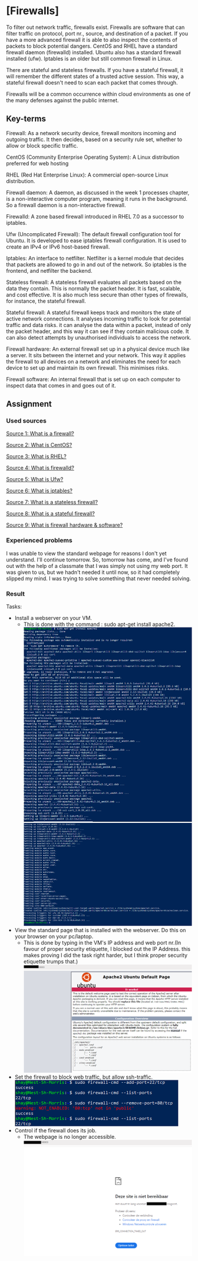 # [Firewalls]
To filter out network traffic, firewalls exist. Firewalls are software that can filter traffic on protocol, port nr., source, and destination of a packet. If you have a more advanced firewall it is able to also inspect the contents of packets to block potential dangers.
CentOS and RHEL have a standard firewall daemon (firewalld) installed. Ubuntu also has a standard firewall installed (ufw). Iptables is an older but still common firewall in Linux.

There are stateful and stateless firewalls. If you have a stateful firewall, it will remember the different states of a trusted active session. This way, a stateful firewall doesn't need to scan each packet that comes through. 

Firewalls will be a common occurrence within cloud environments as one of the many defenses against the public internet.

## Key-terms
Firewall: As a network security device, firewall monitors incoming and outgoing traffic. It then decides, based on a security rule set, whether to allow or block specific traffic.

CentOS (Community Enterprise Operating System): A Linux distribution preferred for web hosting

RHEL (Red Hat Enterprise Linux): A commercial open-source Linux distribution.

Firewall daemon: A daemon, as discussed in the week 1 processes chapter, is a non-interactive computer program, meaning it runs in the background. So a firewall daemon is a non-interactive firewall.

Firewalld: A zone based firewall introduced in RHEL 7.0 as a successor to iptables. 

Ufw (Uncomplicated Firewall): The default firewall configuration tool for Ubuntu. It is developed to ease iptables firewall configuration. It is used to create an IPv4 or IPv6 host-based firewall.

Iptables: An interface to netfilter. Netfilter is a kernel module that decides that packets are allowed to go in and out of the network. So iptables is the frontend, and netfilter the backend. 

Stateless firewall: A stateless firewall evaluates all packets based on the data they contain. This is normally the packet header.
It is fast, scalable, and cost effective. It is also much less secure than other types of firewalls, for instance, the stateful firewall.

Stateful firewall: A stateful firewall keeps track and monitors the state of active network connections. It analyses incoming traffic to look for potential traffic and data risks. it can analyse the data within a packet, instead of only the packet header, and this way it can see if they contain malicious code. It can also detect attempts by unauthorised individuals to access the network.

Firewall hardware: An external firewall set up in a physical device much like a server. It sits between the internet and your network. This way it applies the firewall to all devices on a network and eliminates the need for each device to set up and maintain its own firewall. This minimises risks.

Firewall software: An internal firewall that is set up on each computer to inspect data that comes in and goes out of it. 

## Assignment
### Used sources
[Source 1: What is a firewall?](https://www.cisco.com/c/en/us/products/security/firewalls/what-is-a-firewall.html)

[Source 2: What is CentOS?](https://www.liquidweb.com/kb/what-is-centos/#:~:text=What%20is%20CentOS%20used%20for,OS%20used%20for%20web%20hosting.)

[Source 3: What is RHEL?](https://en.wikipedia.org/wiki/Red_Hat_Enterprise_Linux)

[Source 4: What is firewalld?](https://www.redhat.com/sysadmin/beginners-guide-firewalld)

[Source 5: What is Ufw?](https://help.ubuntu.com/community/UFW)

[Source 6: What is iptables?](https://medium.com/skilluped/what-is-iptables-and-how-to-use-it-781818422e52)

[Source 7: What is a stateless firewall?](https://www.checkpoint.com/cyber-hub/network-security/what-is-firewall/what-is-a-stateless-firewall/#:~:text=A%20stateless%20firewall%20is%20one,the%20data%20that%20it%20contains.)

[Source 8: What is a stateful firewall?](https://www.fortinet.com/resources/cyberglossary/stateful-firewall)

[Source 9: What is firewall hardware & software?](https://www.fortinet.com/resources/cyberglossary/hardware-firewalls-better-than-software)


### Experienced problems
I was unable to view the standard webpage for reasons I don't yet understand. I'll continue tomorrow.       So, tomorrow has come, and I've found out with the help of a classmate that I was simply not using my web port. It was given to us, but we hadn't needed it until now, so it had completely slipped my mind. I was trying to solve something that never needed solving.

### Result
Tasks:
-   Install a webserver on your VM.
    -	This is done with the command : sudo apt-get install apache2.
    ![Image 1](Proof_of_Success_1.png)
    ![Image 2](Proof_of_Success_2.png)
-   View the standard page that is installed with the webserver. Do this on your browser on your pc/laptop.
    -	This is done by typing in the VM's IP address and web port nr.(In favour of proper security etiquette, I blocked out the IP Address. this makes proving I did the task right harder, but I think proper security etiquette trumps that.)
    ![Image 3](Proof_of_Success_3.png)
-   Set the firewall to block web traffic, but allow ssh-traffic.
    ![Image 4](Proof_of_Success_4.png)
-   Control if the firewall does its job.
    - The webpage is no longer accessible. 
    ![Image 5](Proof_of_Success_5.png)

